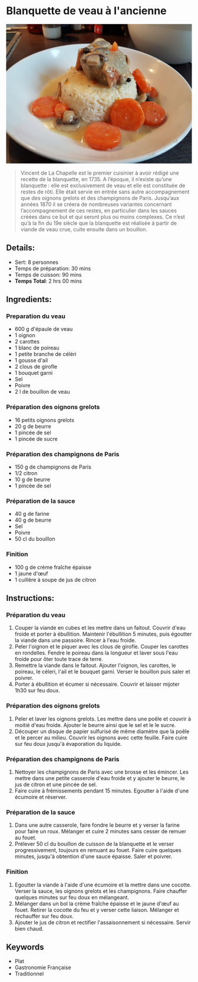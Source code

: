 # Blanquette de veau à l'ancienne

![Blanquette de veau à l'ancienne](https://github.com/anamorph/recettes/blob/main/photos/fr-plat-blanquette_de_veau_a_l_ancienne-01.jpg?raw=true)

> Vincent de La Chapelle est le premier cuisinier à avoir rédigé une recette de la blanquette, en 1735. A l’époque, il n’existe qu’une blanquette : elle est exclusivement de veau et elle est constituée de restes de rôti. Elle était servie en entrée sans autre accompagnement que des oignons grelots et des champignons de Paris. Jusqu’aux années 1870 il se créera de nombreuses variantes concernant l’accompagnement de ces restes, en particulier dans les sauces créées dans ce but et qui seront plus ou moins complexes. Ce n’est qu’à la fin du 19e siècle que la blanquette est réalisée à partir de viande de veau crue, cuite ensuite dans un bouillon.

## Details:
* Sert: 8 personnes
* Temps de préparation:  30 mins
* Temps de cuisson:  90 mins
* **Temps Total**:  2 hrs 00 mins

## Ingredients:
### Preparation du veau
* 600 g d'épaule de veau
* 1 oignon
* 2 carottes
* 1 blanc de poireau
* 1 petite branche de céléri
* 1 gousse d'ail
* 2 clous de girofle
* 1 bouquet garni
* Sel
* Poivre
* 2 l de bouillon de veau

### Préparation des oignons grelots
* 16 petits oignons grelots
* 20 g de beurre
* 1 pincée de sel
* 1 pincée de sucre

### Préparation des champignons de Paris
* 150 g de champignons de Paris
* 1/2 citron
* 10 g de beurre
* 1 pincée de sel

### Préparation de la sauce
* 40 g de farine
* 40 g de beurre
* Sel
* Poivre
* 50 cl du bouillon

### Finition
* 100 g de crème fraîche épaisse
* 1 jaune d'œuf
* 1 cuillère à soupe de jus de citron

## Instructions:
### Préparation du veau
  1. Couper la viande en cubes et les mettre dans un faitout. Couvrir d'eau froide et porter à ébullition. Maintenir l'ébullition 5 minutes, puis égoutter la viande dans une passoire. Rincer à l'eau froide.
  1. Peler l'oignon et le piquer avec les clous de girofle. Couper les carottes en rondelles. Fendre le poireau dans la longueur et laver sous l'eau froide pour ôter toute trace de terre.
  1. Remettre la viande dans le faitout. Ajouter l'oignon, les carottes, le poireau, le céleri, l'ail et le bouquet garni. Verser le bouillon puis saler et poivrer.
  1. Porter à ébullition et écumer si nécessaire. Couvrir et laisser mijoter 1h30 sur feu doux.

### Préparation des oignons grelots
  1. Peler et laver les oignons grelots. Les mettre dans une poêle et couvrir à moitié d'eau froide. Ajouter le beurre ainsi que le sel et le le sucre.
  1. Découper un disque de papier sulfurisé de même diamètre que la poêle et le percer au milieu. Couvrir les oignons avec cette feuille. Faire cuire sur feu doux jusqu'à évaporation du liquide.

### Préparation des champignons de Paris
  1. Nettoyer les champignons de Paris avec une brosse et les émincer. Les mettre dans une petite casserole d'eau froide et y ajouter le beurre, le jus de citron et une pincée de sel.
  1. Faire cuire à frémissements pendant 15 minutes. Egoutter à l'aide d'une écumoire et réserver.

### Préparation de la sauce
  1. Dans une autre casserole, faire fondre le beurre et y verser la farine pour faire un roux. Mélanger et cuire 2 minutes sans cesser de remuer au fouet.
  1. Prélever 50 cl du bouillon de cuisson de la blanquette et le verser progressivement, toujours en remuant au fouet. Faire cuire quelques minutes, jusqu'à obtention d'une sauce épaisse. Saler et poivrer.

### Finition

  1. Egoutter la viande à l'aide d'une écumoire et la mettre dans une cocotte. Verser la sauce, les oignons grelots et les champignons. Faire chauffer quelques minutes sur feu doux en mélangeant.
  1. Mélanger dans un bol la crème fraîche épaisse et le jaune d'œuf au fouet. Retirer la cocotte du feu et y verser cette liaison. Mélanger et réchauffer sur feu doux.
  1. Ajouter le jus de citron et rectifier l'assaisonnement si nécessaire. Servir bien chaud.

## Keywords
* Plat
* Gastronomie Française
* Traditionnel